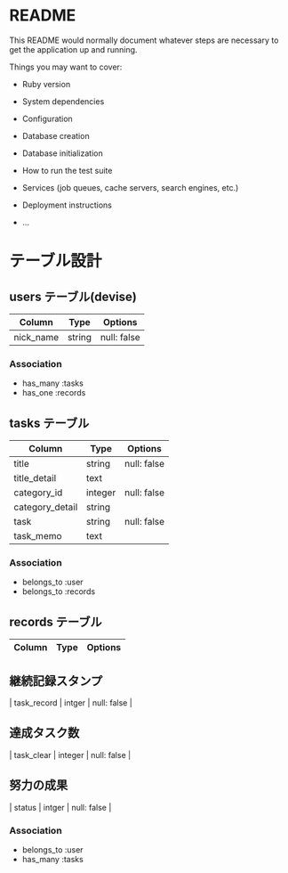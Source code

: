 # README

This README would normally document whatever steps are necessary to get the
application up and running.

Things you may want to cover:

* Ruby version

* System dependencies

* Configuration

* Database creation

* Database initialization

* How to run the test suite

* Services (job queues, cache servers, search engines, etc.)

* Deployment instructions

* ...


# テーブル設計

## users テーブル(devise)


| Column               | Type   | Options     |
| -------------------- | ------ | ----------- |
| nick_name            | string | null: false |


### Association

- has_many :tasks
- has_one :records

## tasks テーブル


| Column             | Type       | Options                        |
| ------------------ | ---------- | ------------------------------ |
| title              | string     | null: false                    |
| title_detail       | text       |                                |
| category_id        | integer    | null: false                    |
| category_detail    | string     |                                |
| task               | string     | null: false                    |
| task_memo          | text       |                                |


### Association

- belongs_to :user
- belongs_to :records

## records テーブル


| Column             | Type       | Options                         |
| ------------------ | ---------- | ------------------------------- |
## 継続記録スタンプ
| task_record        | intger     | null: false                     |
## 達成タスク数
| task_clear         | integer    | null: false                     |
## 努力の成果
| status             | intger     | null: false                     |


### Association

- belongs_to :user
- has_many :tasks
